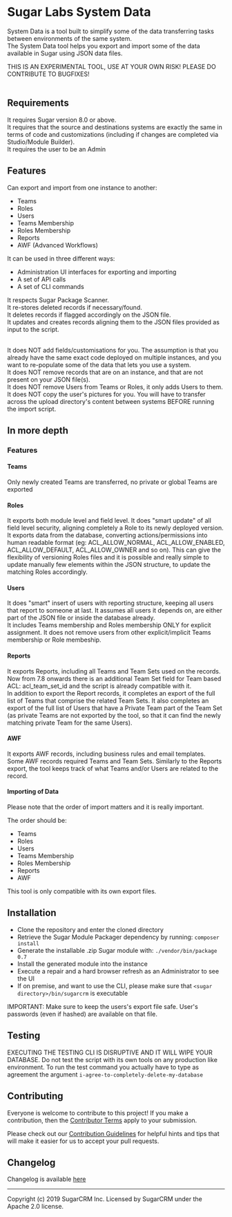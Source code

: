 # Sugar Labs System Data

System Data is a tool built to simplify some of the data transferring tasks between environments of the same system.<br />
The System Data tool helps you export and import some of the data available in Sugar using JSON data files.<br />

THIS IS AN EXPERIMENTAL TOOL, USE AT YOUR OWN RISK! PLEASE DO CONTRIBUTE TO BUGFIXES!<br /><br />

## Requirements
It requires Sugar version 8.0 or above.<br />
It requires that the source and destinations systems are exactly the same in terms of code and customizations (including if changes are completed via Studio/Module Builder).<br />
It requires the user to be an Admin<br />

## Features

Can export and import from one instance to another:
- Teams
- Roles
- Users
- Teams Membership
- Roles Membership
- Reports
- AWF (Advanced Workflows)

It can be used in three different ways:
- Administration UI interfaces for exporting and importing
- A set of API calls 
- A set of CLI commands

It respects Sugar Package Scanner.<br />
It re-stores deleted records if necessary/found.<br />
It deletes records if flagged accordingly on the JSON file.<br />
It updates and creates records aligning them to the JSON files provided as input to the script.<br /><br />

It does NOT add fields/customisations for you. The assumption is that you already have the same exact code deployed on multiple instances, and you want to re-populate some of the data that lets you use a system.<br />
It does NOT remove records that are on an instance, and that are not present on your JSON file(s).<br />
It does NOT remove Users from Teams or Roles, it only adds Users to them.<br />
It does NOT copy the user's pictures for you. You will have to transfer across the upload directory's content between systems BEFORE running the import script.

## In more depth
### Features

#### Teams
Only newly created Teams are transferred, no private or global Teams are exported

#### Roles
It exports both module level and field level. It does "smart update" of all field level security, aligning completely a Role to its newly deployed version.<br />
It exports data from the database, converting actions/permissions into human readable format (eg: ACL_ALLOW_NORMAL, ACL_ALLOW_ENABLED, ACL_ALLOW_DEFAULT, ACL_ALLOW_OWNER and so on). This can give the flexibility of versioning Roles files and it is possible and really simple to update manually few elements within the JSON structure, to update the matching Roles accordingly.

#### Users
It does "smart" insert of users with reporting structure, keeping all users that report to someone at last. It assumes all users it depends on, are either part of the JSON file or inside the database already.<br />
It includes Teams membership and Roles membership ONLY for explicit assignment. It does not remove users from other explicit/implicit Teams membership or Role membeship.

#### Reports
It exports Reports, including all Teams and Team Sets used on the records. Now from 7.8 onwards there is an additional Team Set field for Team based ACL: acl_team_set_id and the script is already compatible with it.<br />
In addition to export the Report records, it completes an export of the full list of Teams that comprise the related Team Sets. It also completes an export of the full list of Users that have a Private Team part of the Team Set (as private Teams are not exported by the tool, so that it can find the newly matching private Team for the same Users).

#### AWF
It exports AWF records, including business rules and email templates.<br />
Some AWF records required Teams and Team Sets. Similarly to the Reports export, the tool keeps track of what Teams and/or Users are related to the record. 

#### Importing of Data

Please note that the order of import matters and it is really important.

The order should be:
- Teams
- Roles
- Users
- Teams Membership
- Roles Membership
- Reports
- AWF

This tool is only compatible with its own export files.

## Installation
* Clone the repository and enter the cloned directory
* Retrieve the Sugar Module Packager dependency by running: `composer install`
* Generate the installable .zip Sugar module with: `./vendor/bin/package 0.7`
* Install the generated module into the instance
* Execute a repair and a hard browser refresh as an Administrator to see the UI
* If on premise, and want to use the CLI, please make sure that `<sugar directory>/bin/sugarcrm` is executable

IMPORTANT: Make sure to keep the users's export file safe. User's passwords (even if hashed) are available on that file.

## Testing
EXECUTING THE TESTING CLI IS DISRUPTIVE AND IT WILL WIPE YOUR DATABASE.
Do not test the script with its own tools on any production like environment. To run the test command you actually have to type as agreement the argument `i-agree-to-completely-delete-my-database`

## Contributing
Everyone is welcome to contribute to this project! If you make a contribution, then the [Contributor Terms](CONTRIBUTOR_TERMS.pdf) apply to your submission.

Please check out our [Contribution Guidelines](CONTRIBUTING.md) for helpful hints and tips that will make it easier for us to accept your pull requests.


## Changelog

Changelog is available [here](CHANGELOG.md)

-----
Copyright (c) 2019 SugarCRM Inc. Licensed by SugarCRM under the Apache 2.0 license.
